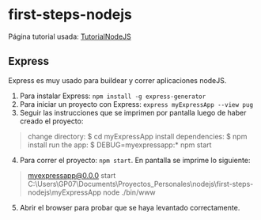 # first-steps-nodejs

Página tutorial usada: [TutorialNodeJS](https://code.visualstudio.com/docs/nodejs/nodejs-tutorial)

## Express
Express es muy usado para buildear y correr aplicaciones nodeJS.
1. Para instalar Express: `npm install -g express-generator`
2. Para iniciar un proyecto con Express: `express myExpressApp --view pug`
3. Seguir las instrucciones que se imprimen por pantalla luego de haber creado el proyecto:
> change directory:
> $ cd myExpressApp
> install dependencies:
> $ npm install
> run the app:
> $ DEBUG=myexpressapp:* npm start
4. Para correr el proyecto: `npm start`. En pantalla se imprime lo siguiente:
> myexpressapp@0.0.0 start C:\Users\GP07\Documents\Proyectos_Personales\nodejs\first-steps-nodejs\myExpressApp
> node ./bin/www
5. Abrir el browser para probar que se haya levantado correctamente.